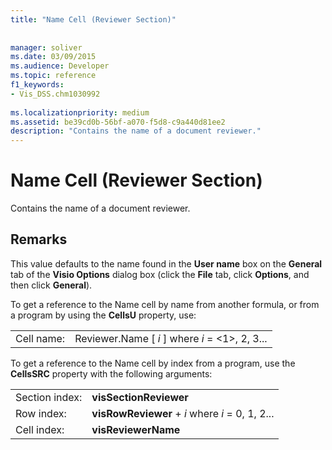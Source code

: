 ```yaml
---
title: "Name Cell (Reviewer Section)"
 
 
manager: soliver
ms.date: 03/09/2015
ms.audience: Developer
ms.topic: reference
f1_keywords:
- Vis_DSS.chm1030992
 
ms.localizationpriority: medium
ms.assetid: be39cd0b-56bf-a070-f5d8-c9a440d81ee2
description: "Contains the name of a document reviewer."
---
```


# Name Cell (Reviewer Section)

Contains the name of a document reviewer.
  
## Remarks

 This value defaults to the name found in the **User name** box on the **General** tab of the **Visio Options** dialog box (click the **File** tab, click **Options**, and then click **General**). 
  
To get a reference to the Name cell by name from another formula, or from a program by using the **CellsU** property, use: 
  
|||
|:-----|:-----|
| Cell name:  <br/> | Reviewer.Name [  *i*  ] where  *i*  = <1>, 2, 3... |
   
To get a reference to the Name cell by index from a program, use the **CellsSRC** property with the following arguments: 
  
|||
|:-----|:-----|
| Section index:  <br/> |**visSectionReviewer** <br/> |
| Row index:  <br/> |**visRowReviewer** +  *i*  where  *i*  = 0, 1, 2... |
| Cell index:  <br/> |**visReviewerName** <br/> |
   

